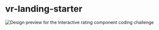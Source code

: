 # vr-landing-starter
![Design preview for the Interactive rating component coding challenge](../buid/static/media/vr.jpg)
